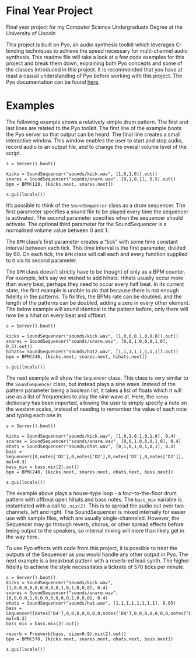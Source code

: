 # Final Year Project
Final year project for my Computer Science Undergraduate Degree at the University of Lincoln

This project is built on Pyo, an audio synthesis toolkit which leverages C-binding techniques to achieve the speed necessary for multi-channel audio synthesis. This readme file will take a look at a few code examples for this project and break them down, explaining both Pyo concepts and some of the classes introduced in this project. It is recommended that you have at least a casual understanding of Pyo before working with this project. The Pyo documentation can be found [here](http://ajaxsoundstudio.com/pyodoc/).

# Examples

The following example shows a relatively simple drum pattern. The first and last lines are related to the Pyo toolkit. The first line of the example boots the Pyo server so that output can be heard. The final line creates a small interactive window. This window enables the user to start and stop audio, record audio to an output file, and to change the overall volume level of the script.

```
s = Server().boot()

kicks = SoundSequencer("sounds/kick.wav", [1,0,1,0]).out()
snares = SoundSequencer("sounds/snare.wav", [0,1,0,1], 0.5).out()
bpm = BPM(120, [kicks.next, snares.next])

s.gui(locals())
```

It’s possible to think of the `SoundSequencer` class as a drum sequencer. The first parameter specifies a sound file to be played every time the sequencer is activated. The second parameter specifies when the sequencer should activate. The optional third parameter for the SoundSequencer is a normalised volume value between 0 and 1.

The `BPM` class’s first parameter creates a “tick” with some time constant interval between each tick. This time interval is the first parameter, divided by 60. On each tick, the `BPM` class will call each and every function supplied to it via its second parameter.

The `BPM` class doesn’t strictly have to be thought of only as a BPM counter. For example, let’s say we wished to add hihats. Hihats usually occur more than every beat, perhaps they need to occur every half beat. In its current state, the first example is unable to do that because there is not enough fidelity in the patterns. To fix this, the BPMs rate can be doubled, and the length of the patterns can be doubled, adding a zero in every other element. The below example will sound identical to the pattern before, only there will now be a hihat on every beat and offbeat.

```
s = Server().boot()

kicks = SoundSequencer("sounds/kick.wav", [1,0,0,0,1,0,0,0]).out()
snares = SoundSequencer("sounds/snare.wav", [0,0,1,0,0,0,1,0], 0.5).out()
hihats= SoundSequencer("sounds/hat2.wav", [1,1,1,1,1,1,1,1]).out()
bpm = BPM(240, [kicks.next, snares.next, hihats.next])

s.gui(locals())
```

The next example will show the `Sequencer` class. This class is very similar to the `SoundSequencer` class, but instead plays a sine wave. Instead of the pattern parameter being a boolean list, it takes a list of floats which it will use as a list of frequencies to play the sine wave at. Here, the `notes` dictionary has been imported, allowing the user to simply specify a note on the western scales, instead of needing to remember the value of each note and typing each one in.

```
s = Server().boot()

kicks = SoundSequencer("sounds/kick.wav", [1,0,1,0,1,0,1,0], 0.4)
snares = SoundSequencer("sounds/snare.wav", [0,0,1,0,0,0,1,0], 0.4)
ohats = SoundSequencer("sounds/ohat.wav", [0,1,0,1,0,1,0,1], 0.3)
bass = Sequencer([0,notes['D2'],0,notes['D2'],0,notes['D2'],0,notes['D2']], mul=0.3)
bass_mix = bass.mix(2).out()
bpm = BPM(240, [kicks.next, snares.next, ohats.next, bass.next])

s.gui(locals())
```

The example above plays a house-type loop - a four-to-the-floor drum pattern with offbeat open hihats and bass notes. The `bass_mix` variable is instantiated with a call to `.mix(2)`. This is to spread the audio out over two channels, left and right. The SoundSequencer is mixed internally for easier use with sample files, which are usually single-channeled. However, the Sequencer may go through reverb, chorus, or other spread effects before being output to the speakers, so internal mixing will more than likely get in the way here.

To use Pyo effects with code from this project, it is possible to treat the outputs of the Sequencer as you would handle any other output in Pyo. The next example is a breakbeat pattern with a reverb-ed lead synth. The higher fidelity to achieve the style necessitates a tickrate of 570 ticks per minute.

```
s = Server().boot()
kicks = SoundSequencer("sounds/kick.wav", [1,0,0,0,0,0,0,0,0,0,1,0,1,0,0,0], 0.4)
snares = SoundSequencer("sounds/snare.wav", [0,0,0,0,1,0,0,0,0,0,0,0,1,0,0,0], 0.4)
ohats = SoundSequencer("sounds/hat.wav", [1,1,1,1,1,1,1,1], 0.05)
bass = Sequencer([notes['D4'],0,0,0,0,0,0,0,notes['D4'],0,0,0,0,0,0,0,notes['D4'],0,0,0,0,0,0,0,notes['D4'],0,0,0,0,0,0,0,notes['G3'],0,0,0,0,0,0,0,notes['G3'],0,0,0,0,0,0,0,notes['G3'],0,0,0,0,0,0,0,notes['G3'],0,0,0,0,0,0,0], mul=0.3)
bass_mix = bass.mix(2).out()

reverb = Freeverb(bass, size=0.9).mix(2).out()
bpm = BPM(570, [kicks.next, snares.next, ohats.next, bass.next])

s.gui(locals())
```
